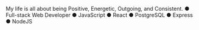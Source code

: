 My life is all about being Positive, Energetic, Outgoing, and Consistent.
● Full-stack Web Developer
● JavaScript 
● React
● PostgreSQL
● Express
● NodeJS

<!---
RRG38/RRG38 is a ✨ special ✨ repository because its `README.md` (this file) appears on your GitHub profile.
You can click the Preview link to take a look at your changes.
--->
